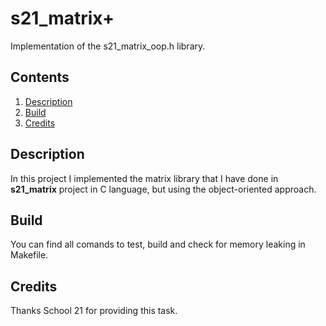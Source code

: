 # s21_matrix+

Implementation of the s21_matrix_oop.h library.

## Contents
1. [Description](#description)
2. [Build](#build)
3. [Credits](#credits)

## Description
In this project I implemented the matrix library that I have done in **s21_matrix** project in C language, but using the object-oriented approach.

## Build
You can find all comands to test, build and check for memory leaking in Makefile.

## Credits
Thanks School 21 for providing this task.